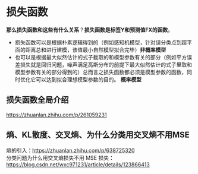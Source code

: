 # 损失函数

**那么损失函数和这些有什么关系**？**损失函数是标签Y和预测值FX的函数**。  
- 损失函数可以是根据朴素逻辑得到的（例如感知机模型，针对误分类点到超平面的距离总和进行建模，该值最小自然模型拟合完毕）**非概率模型**
- 也可以是根据最大似然估计的式子截取的和模型参数有关的部分（例如平方误差损失就是回归问题，噪声满足高斯分布的前提下最大似然估计的式子里取和模型参数有关的部分得到的）总而言之损失函数都必须是模型参数的函数，同时优化它可以达到拟合理想模型参数的目的。  **概率模型**

## 损失函数全局介绍
https://zhuanlan.zhihu.com/p/261059231

## 熵、KL散度、交叉熵、为什么分类用交叉熵不用MSE
熵的引入：https://zhuanlan.zhihu.com/p/638725320  
分类问题为什么用交叉熵损失不用 MSE 损失：https://blog.csdn.net/wxc971231/article/details/123866413